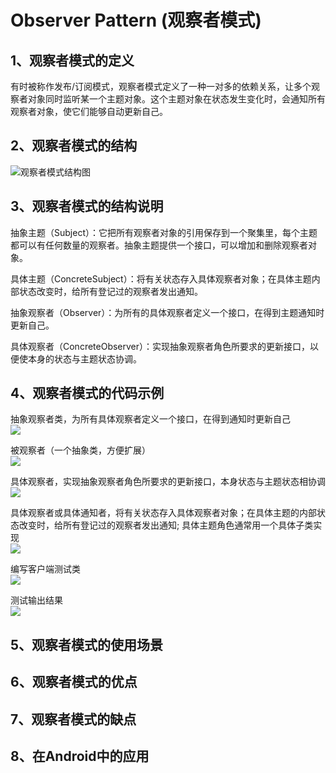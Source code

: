 # Observer Pattern (观察者模式)

## 1、观察者模式的定义 

   有时被称作发布/订阅模式，观察者模式定义了一种一对多的依赖关系，让多个观察者对象同时监听某一个主题对象。这个主题对象在状态发生变化时，会通知所有观察者对象，使它们能够自动更新自己。  

## 2、观察者模式的结构  

   ![观察者模式结构图](https://github.com/vikingden8/DesignPatterns-Java/blob/master/images/observer/observer_c.png)  

## 3、观察者模式的结构说明  

   抽象主题（Subject）：它把所有观察者对象的引用保存到一个聚集里，每个主题都可以有任何数量的观察者。抽象主题提供一个接口，可以增加和删除观察者对象。

   具体主题（ConcreteSubject）：将有关状态存入具体观察者对象；在具体主题内部状态改变时，给所有登记过的观察者发出通知。

   抽象观察者（Observer）：为所有的具体观察者定义一个接口，在得到主题通知时更新自己。

   具体观察者（ConcreteObserver）：实现抽象观察者角色所要求的更新接口，以便使本身的状态与主题状态协调。
    
## 4、观察者模式的代码示例  

   抽象观察者类，为所有具体观察者定义一个接口，在得到通知时更新自己  
   ![](https://github.com/vikingden8/DesignPatterns-Java/blob/master/images/observer/observer_01.png)
   
   被观察者（一个抽象类，方便扩展）  
   ![](https://github.com/vikingden8/DesignPatterns-Java/blob/master/images/observer/observer_02.png)
   
   具体观察者，实现抽象观察者角色所要求的更新接口，本身状态与主题状态相协调  
   ![](https://github.com/vikingden8/DesignPatterns-Java/blob/master/images/observer/observer_04.png)
   
   具体观察者或具体通知者，将有关状态存入具体观察者对象；在具体主题的内部状态改变时，给所有登记过的观察者发出通知;
   具体主题角色通常用一个具体子类实现  
   ![](https://github.com/vikingden8/DesignPatterns-Java/blob/master/images/observer/observer_03.png)
   
   编写客户端测试类  
   ![](https://github.com/vikingden8/DesignPatterns-Java/blob/master/images/observer/observer_05.png)
   
   测试输出结果  
   ![](https://github.com/vikingden8/DesignPatterns-Java/blob/master/images/observer/observer_06.png)
   
## 5、观察者模式的使用场景  

## 6、观察者模式的优点  

## 7、观察者模式的缺点  

## 8、在Android中的应用  

    